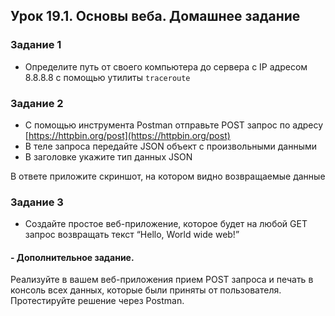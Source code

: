 ## Урок 19.1. Основы веба. Домашнее задание

### Задание 1

- Определите путь от своего компьютера до сервера с IP адресом 8.8.8.8 с помощью утилиты `traceroute`

### Задание 2

- С помощью инструмента Postman отправьте POST запрос по адресу [https://httpbin.org/post](https://httpbin.org/post)
- В теле запроса передайте JSON объект с произвольными данными
- В заголовке укажите тип данных JSON

В ответе приложите скриншот, на котором видно возвращаемые данные

### Задание 3

- Создайте простое веб-приложение, которое будет на любой GET запрос возвращать текст “Hello, World wide web!”


#### - Дополнительное задание. 
Реализуйте в вашем веб-приложения прием POST запроса и печать в консоль всех данных, 
которые были приняты от пользователя. Протестируйте решение через Postman.